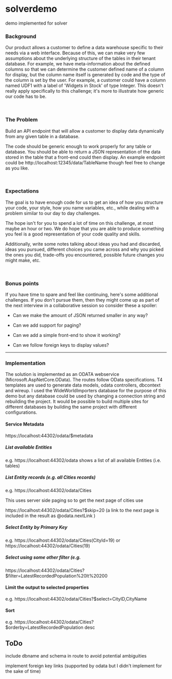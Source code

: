 # solverdemo
demo implemented for solver 


### Background

Our product allows a customer to define a data warehouse specific to their needs via a web interface. Because of this, we can make very few assumptions about the underlying structure of the tables in their tenant database. For example, we have meta-information about the defined columns so that we can determine the customer defined name of a column for display, but the column name itself is generated by code and the type of the column is set by the user. For example, a customer could have a column named UDF1 with a label of 'Widgets in Stock' of type Integer. This doesn't really apply specifically to this challenge; it's more to illustrate how generic our code has to be.

​

### The Problem

Build an API endpoint that will allow a customer to display data dynamically from any given table in a database.

The code should be generic enough to work properly for any table or database. You should be able to return a JSON representation of the data stored in the table that a front-end could then display. An example endpoint could be http://localhost:12345/data/TableName though feel free to change as you like.

​

### Expectations

The goal is to have enough code for us to get an idea of how you structure your code, your style, how you name variables, etc., while dealing with a problem similar to our day to day challenges.

The hope isn't for you to spend a lot of time on this challenge, at most maybe an hour or two. We do hope that you are able to produce something you feel is a good representation of your code quality and skills.

Additionally, write some notes talking about ideas you had and discarded, ideas you pursued, different choices you came across and why you picked the ones you did,  trade-offs you encountered, possible future changes you might make, etc.

​

### Bonus points

If you have time to spare and feel like continuing, here's some additional challenges. If you don't pursue them, then they might come up as part of the next interview in a collaborative session so consider these a spoiler:

* Can we make the amount of JSON returned smaller in any way?

* Can we add support for paging?

* Can we add a simple front-end to show it working?

* Can we follow foreign keys to display values?


----

### Implementation

The solution is implemented as an ODATA webservice (Microsoft.AspNetCore.OData). The routes follow OData specifications.
T4 templates are used to generate data models, odata controllers, dbcontext and wireup.  I used the WideWorldImporters database for the purpose of this demo 
but any database could be used by changing a connection string and rebuilding the project. It would be possible to build multiple sites for different 
databases by building the same project with different configurations.



#### Service Metadata
https://localhost:44302/odata/$metadata

##### List available Entities 
e.g. https://localhost:44302/odata  shows a list of all available Entities (i.e. tables)

##### List Entity records (e.g. all Cities records)

e.g. https://localhost:44302/odata/Cities

This uses server side paging so to get the next page of cities use

https://localhost:44302/odata/Cities?$skip=20 (a link to the next page is included in the result as @odata.nextLink )

##### Select Entity by Primary Key
e.g. https://localhost:44302/odata/Cities(CityId=19) 
or https://localhost:44302/odata/Cities(19)

##### Select using some other filter (e.g. 
https://localhost:44302/odata/Cities?$filter=LatestRecordedPopulation%20lt%20200

#### Limit the output to selected properties
e.g. https://localhost:44302/odata/Cities?$select=CityID,CityName

#### Sort 
e.g. https://localhost:44302/odata/Cities?$orderby=LatestRecordedPopulation desc

## ToDo

include dbname and schema in route to avoid potential ambiguities

implement foreign key links (supported by odata but I didn't implement for the sake of time)




